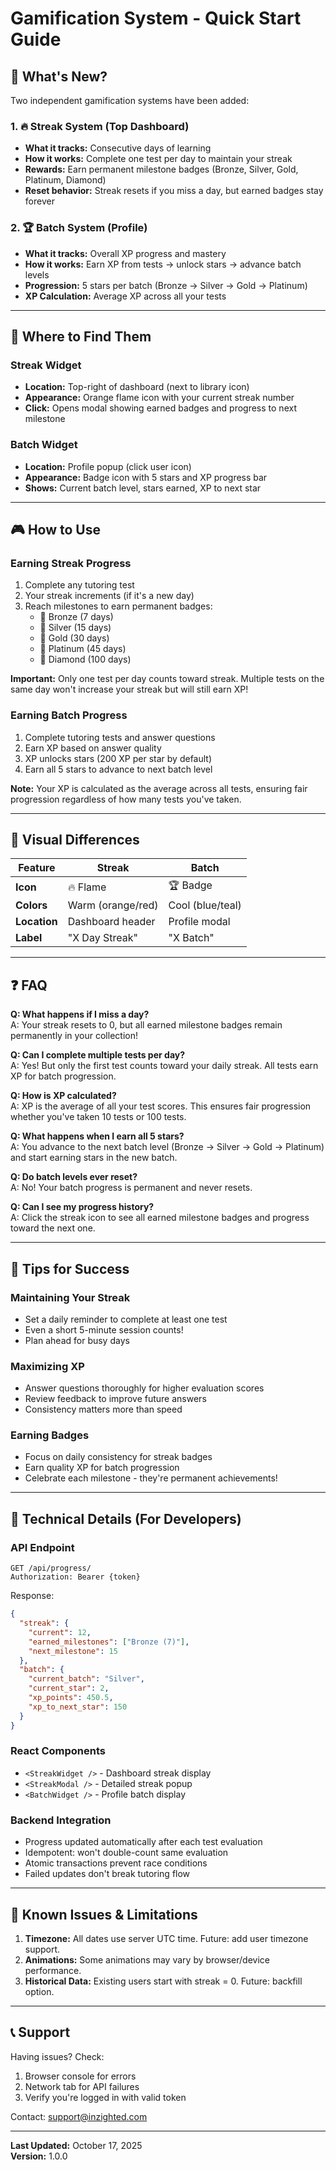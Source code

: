 # Gamification System - Quick Start Guide

## 🚀 What's New?

Two independent gamification systems have been added:

### 1. 🔥 Streak System (Top Dashboard)
- **What it tracks:** Consecutive days of learning
- **How it works:** Complete one test per day to maintain your streak
- **Rewards:** Earn permanent milestone badges (Bronze, Silver, Gold, Platinum, Diamond)
- **Reset behavior:** Streak resets if you miss a day, but earned badges stay forever

### 2. 🏆 Batch System (Profile)
- **What it tracks:** Overall XP progress and mastery
- **How it works:** Earn XP from tests → unlock stars → advance batch levels
- **Progression:** 5 stars per batch (Bronze → Silver → Gold → Platinum)
- **XP Calculation:** Average XP across all your tests

---

## 📱 Where to Find Them

### Streak Widget
- **Location:** Top-right of dashboard (next to library icon)
- **Appearance:** Orange flame icon with your current streak number
- **Click:** Opens modal showing earned badges and progress to next milestone

### Batch Widget
- **Location:** Profile popup (click user icon)
- **Appearance:** Badge icon with 5 stars and XP progress bar
- **Shows:** Current batch level, stars earned, XP to next star

---

## 🎮 How to Use

### Earning Streak Progress
1. Complete any tutoring test
2. Your streak increments (if it's a new day)
3. Reach milestones to earn permanent badges:
   - 🥉 Bronze (7 days)
   - 🥈 Silver (15 days)
   - 🥇 Gold (30 days)
   - 💎 Platinum (45 days)
   - 💠 Diamond (100 days)

**Important:** Only one test per day counts toward streak. Multiple tests on the same day won't increase your streak but will still earn XP!

### Earning Batch Progress
1. Complete tutoring tests and answer questions
2. Earn XP based on answer quality
3. XP unlocks stars (200 XP per star by default)
4. Earn all 5 stars to advance to next batch level

**Note:** Your XP is calculated as the average across all tests, ensuring fair progression regardless of how many tests you've taken.

---

## 🎨 Visual Differences

| Feature | Streak | Batch |
|---------|--------|-------|
| **Icon** | 🔥 Flame | 🏆 Badge |
| **Colors** | Warm (orange/red) | Cool (blue/teal) |
| **Location** | Dashboard header | Profile modal |
| **Label** | "X Day Streak" | "X Batch" |

---

## ❓ FAQ

**Q: What happens if I miss a day?**  
A: Your streak resets to 0, but all earned milestone badges remain permanently in your collection!

**Q: Can I complete multiple tests per day?**  
A: Yes! But only the first test counts toward your daily streak. All tests earn XP for batch progression.

**Q: How is XP calculated?**  
A: XP is the average of all your test scores. This ensures fair progression whether you've taken 10 tests or 100 tests.

**Q: What happens when I earn all 5 stars?**  
A: You advance to the next batch level (Bronze → Silver → Gold → Platinum) and start earning stars in the new batch.

**Q: Do batch levels ever reset?**  
A: No! Your batch progress is permanent and never resets.

**Q: Can I see my progress history?**  
A: Click the streak icon to see all earned milestone badges and progress toward the next one.

---

## 🎯 Tips for Success

### Maintaining Your Streak
- Set a daily reminder to complete at least one test
- Even a short 5-minute session counts!
- Plan ahead for busy days

### Maximizing XP
- Answer questions thoroughly for higher evaluation scores
- Review feedback to improve future answers
- Consistency matters more than speed

### Earning Badges
- Focus on daily consistency for streak badges
- Earn quality XP for batch progression
- Celebrate each milestone - they're permanent achievements!

---

## 🔧 Technical Details (For Developers)

### API Endpoint
```
GET /api/progress/
Authorization: Bearer {token}
```

Response:
```json
{
  "streak": {
    "current": 12,
    "earned_milestones": ["Bronze (7)"],
    "next_milestone": 15
  },
  "batch": {
    "current_batch": "Silver",
    "current_star": 2,
    "xp_points": 450.5,
    "xp_to_next_star": 150
  }
}
```

### React Components
- `<StreakWidget />` - Dashboard streak display
- `<StreakModal />` - Detailed streak popup
- `<BatchWidget />` - Profile batch display

### Backend Integration
- Progress updated automatically after each test evaluation
- Idempotent: won't double-count same evaluation
- Atomic transactions prevent race conditions
- Failed updates don't break tutoring flow

---

## 🐛 Known Issues & Limitations

1. **Timezone:** All dates use server UTC time. Future: add user timezone support.
2. **Animations:** Some animations may vary by browser/device performance.
3. **Historical Data:** Existing users start with streak = 0. Future: backfill option.

---

## 📞 Support

Having issues? Check:
1. Browser console for errors
2. Network tab for API failures
3. Verify you're logged in with valid token

Contact: support@inzighted.com

---

**Last Updated:** October 17, 2025  
**Version:** 1.0.0
